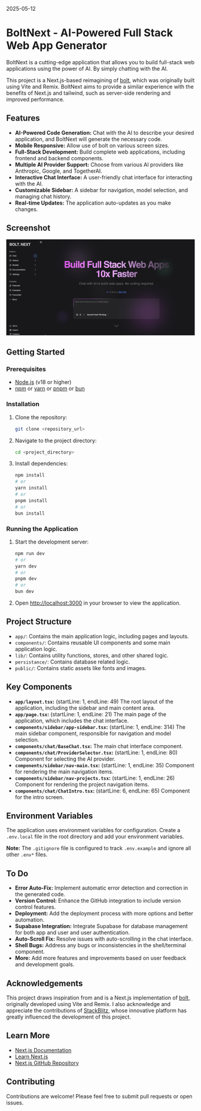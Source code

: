2025-05-12

# BoltNext - AI-Powered Full Stack Web App Generator

BoltNext is a cutting-edge application that allows you to build full-stack web applications using the power of AI. By simply chatting with the AI.

This project is a Next.js-based reimagining of [bolt](https://github.com/stackblitz/bolt.new), which was originally built using Vite and Remix. BoltNext aims to provide a similar experience with the benefits of Next.js and tailwind, such as server-side rendering and improved performance.

## Features

*   **AI-Powered Code Generation:** Chat with the AI to describe your desired application, and BoltNext will generate the necessary code.
*   **Mobile Responsive:** Allow use of bolt on various screen sizes.
*   **Full-Stack Development:** Build complete web applications, including frontend and backend components.
*   **Multiple AI Provider Support:** Choose from various AI providers like Anthropic, Google, and TogetherAI.
*   **Interactive Chat Interface:** A user-friendly chat interface for interacting with the AI.
*   **Customizable Sidebar:** A sidebar for navigation, model selection, and managing chat history.
*   **Real-time Updates:** The application auto-updates as you make changes.

## Screenshot

![Application Screenshot](/public/screenshot.png)

## Getting Started

### Prerequisites

*   [Node.js](https://nodejs.org/) (v18 or higher)
*   [npm](https://www.npmjs.com/) or [yarn](https://yarnpkg.com/) or [pnpm](https://pnpm.io/) or [bun](https://bun.sh/)

### Installation

1.  Clone the repository:

    ```bash
    git clone <repository_url>
    ```
2.  Navigate to the project directory:

    ```bash
    cd <project_directory>
    ```
3.  Install dependencies:

    ```bash
    npm install
    # or
    yarn install
    # or
    pnpm install
    # or
    bun install
    ```

### Running the Application

1.  Start the development server:

    ```bash
    npm run dev
    # or
    yarn dev
    # or
    pnpm dev
    # or
    bun dev
    ```
2.  Open [http://localhost:3000](http://localhost:3000) in your browser to view the application.

## Project Structure

*   `app/`: Contains the main application logic, including pages and layouts.
*   `components/`: Contains reusable UI components and some main application logic.
*   `lib/`: Contains utility functions, stores, and other shared logic.
*   `persistance/`: Contains database related logic.
*   `public/`: Contains static assets like fonts and images.

## Key Components

*   **`app/layout.tsx`:** (startLine: 1, endLine: 49) The root layout of the application, including the sidebar and main content area.
*   **`app/page.tsx`:** (startLine: 1, endLine: 21) The main page of the application, which includes the chat interface.
*   **`components/sidebar/app-sidebar.tsx`:** (startLine: 1, endLine: 314) The main sidebar component, responsible for navigation and model selection.
*   **`components/chat/BaseChat.tsx`:** The main chat interface component.
*   **`components/chat/ProviderSelector.tsx`:** (startLine: 1, endLine: 80) Component for selecting the AI provider.
*   **`components/sidebar/nav-main.tsx`:** (startLine: 1, endLine: 35) Component for rendering the main navigation items.
*   **`components/sidebar/nav-projects.tsx`:** (startLine: 1, endLine: 26) Component for rendering the project navigation items.
*   **`components/chat/ChatIntro.tsx`:** (startLine: 6, endLine: 65) Component for the intro screen.

## Environment Variables

The application uses environment variables for configuration. Create a `.env.local` file in the root directory and add your environment variables.

**Note:** The `.gitignore` file is configured to track `.env.example` and ignore all other `.env*` files.

## To Do

*   **Error Auto-Fix:** Implement automatic error detection and correction in the generated code.
*   **Version Control:** Enhance the GitHub integration to include version control features.
*   **Deployment:** Add the deployment process with more options and better automation.
*   **Supabase Integration:** Integrate Supabase for database management for both app and user and user authentication.
*   **Auto-Scroll Fix:** Resolve issues with auto-scrolling in the chat interface.
*   **Shell Bugs:** Address any bugs or inconsistencies in the shell/terminal component.
*   **More:** Add more features and improvements based on user feedback and development goals.

## Acknowledgements

This project draws inspiration from and is a Next.js implementation of [bolt](https://github.com/stackblitz/bolt.new), originally developed using Vite and Remix. I also acknowledge and appreciate the contributions of [StackBlitz](https://stackblitz.com/), whose innovative platform has greatly influenced the development of this project.

## Learn More

*   [Next.js Documentation](https://nextjs.org/docs)
*   [Learn Next.js](https://nextjs.org/learn)
*   [Next.js GitHub Repository](https://github.com/vercel/next.js)

## Contributing

Contributions are welcome! Please feel free to submit pull requests or open issues.
